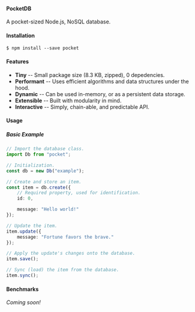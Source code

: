 #### PocketDB

A pocket-sized Node.js, NoSQL database.

#### Installation

```shell
$ npm install --save pocket
```

#### Features

* **Tiny** -- Small package size (8.3 KB, zipped), 0 depedencies.
* **Performant** -- Uses efficient algorithms and data structures under the hood.
* **Dynamic** -- Can be used in-memory, or as a persistent data storage.
* **Extensible** -- Built with modularity in mind.
* **Interactive** -- Simply, chain-able, and predictable API.

#### Usage

##### Basic Example
```ts
// Import the database class.
import Db from "pocket";

// Initialization.
const db = new Db("example");

// Create and store an item.
const item = db.create({
    // Required property, used for identification.
    id: 0,

    message: "Hello world!"
});

// Update the item.
item.update({
    message: "Fortune favors the brave."
});

// Apply the update's changes onto the database.
item.save();

// Sync (load) the item from the database.
item.sync();
```

#### Benchmarks

*Coming soon!*
